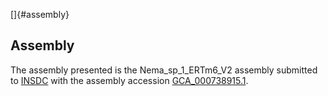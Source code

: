 []{#assembly}

Assembly
--------

The assembly presented is the Nema\_sp\_1\_ERTm6\_V2 assembly submitted
to [INSDC](http://www.insdc.org) with the assembly accession
[GCA\_000738915.1](http://www.ebi.ac.uk/ena/data/view/GCA_000738915.1).
